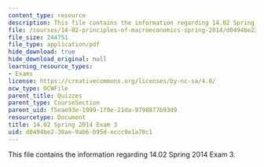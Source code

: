 ```yaml
---
content_type: resource
description: This file contains the information regarding 14.02 Spring 2014 Exam 3.
file: /courses/14-02-principles-of-macroeconomics-spring-2014/d0494be230ae9ab6b95deccc9e1a70c1_MIT14_02S14_Exam3.pdf
file_size: 244751
file_type: application/pdf
hide_download: true
hide_download_original: null
learning_resource_types:
- Exams
license: https://creativecommons.org/licenses/by-nc-sa/4.0/
ocw_type: OCWFile
parent_title: Quizzes
parent_type: CourseSection
parent_uid: f5eae93e-1999-1f0e-21da-9798877b93d9
resourcetype: Document
title: 14.02 Spring 2014 Exam 3
uid: d0494be2-30ae-9ab6-b95d-eccc9e1a70c1
---
```

This file contains the information regarding 14.02 Spring 2014 Exam 3.